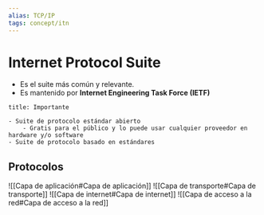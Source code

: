 ```yaml
---
alias: TCP/IP
tags: concept/itn
---
```


# Internet Protocol Suite
- Es el suite más común y relevante.
- Es mantenido por **Internet Engineering Task Force (IETF)**

```ad-warning
title: Importante

- Suite de protocolo estándar abierto
	- Gratis para el público y lo puede usar cualquier proveedor en hardware y/o software
- Suite de protocolo basado en estándares

```

## Protocolos

![[Capa de aplicación#Capa de aplicación]]
![[Capa de transporte#Capa de transporte]]
![[Capa de internet#Capa de internet]]
![[Capa de acceso a la red#Capa de acceso a la red]]
